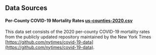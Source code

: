 ## Data Sources

#### Per-County COVID-19 Mortality Rates [us-counties-2020.csv](Data/us-counties-2020.csv)

This data set consists of the 2020 per-county COVID-19 mortality rates from the publicly updated repository maintained by the New York Times [https://github.com/nytimes/covid-19-data](https://github.com/nytimes/covid-19-data).

